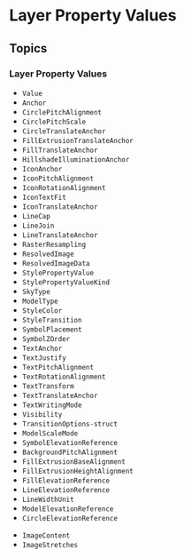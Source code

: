 #  Layer Property Values

##  Topics

### Layer Property Values

- ``Value``
- ``Anchor``
- ``CirclePitchAlignment``
- ``CirclePitchScale``
- ``CircleTranslateAnchor``
- ``FillExtrusionTranslateAnchor``
- ``FillTranslateAnchor``
- ``HillshadeIlluminationAnchor``
- ``IconAnchor``
- ``IconPitchAlignment``
- ``IconRotationAlignment``
- ``IconTextFit``
- ``IconTranslateAnchor``
- ``LineCap``
- ``LineJoin``
- ``LineTranslateAnchor``
- ``RasterResampling``
- ``ResolvedImage``
- ``ResolvedImageData``
- ``StylePropertyValue``
- ``StylePropertyValueKind``
- ``SkyType``
- ``ModelType``
- ``StyleColor``
- ``StyleTransition``
- ``SymbolPlacement``
- ``SymbolZOrder``
- ``TextAnchor``
- ``TextJustify``
- ``TextPitchAlignment``
- ``TextRotationAlignment``
- ``TextTransform``
- ``TextTranslateAnchor``
- ``TextWritingMode``
- ``Visibility``
- ``TransitionOptions-struct``
- ``ModelScaleMode``
- ``SymbolElevationReference``
- ``BackgroundPitchAlignment``
- ``FillExtrusionBaseAlignment``
- ``FillExtrusionHeightAlignment``
- ``FillElevationReference``
- ``LineElevationReference``
- ``LineWidthUnit``
- ``ModelElevationReference``
- ``CircleElevationReference``

<!-- Next two are arguable regarding it's category -->
- ``ImageContent``
- ``ImageStretches``
